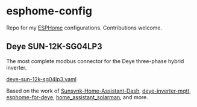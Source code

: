 # esphome-config
Repo for my [ESPHome](https://esphome.io/) configurations. Contributions welcome.

## Deye SUN-12K-SG04LP3
The most complete modbus connector for the Deye three-phase hybrid inverter.

[deye-sun-12k-sg04lp3.yaml](./devices/deye-sun-12k-sg04lp3.yaml)

Based on the work of [Sunsynk-Home-Assistant-Dash](https://github.com/slipx06/Sunsynk-Home-Assistant-Dash), [deye-inverter-mqtt](https://github.com/kbialek/deye-inverter-mqtt), [esphome-for-deye](https://github.com/philipphenkel/esphome-config), [home_assistant_solarman](https://github.com/StephanJoubert/home_assistant_solarman), and more.
